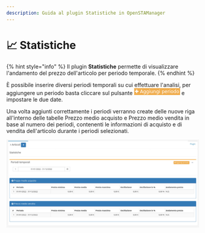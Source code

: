 ```yaml
---
description: Guida al plugin Statistiche in OpenSTAManager
---
```


# 📈 Statistiche

{% hint style="info" %}
Il plugin **Statistiche** permette di visualizzare l'andamento del prezzo dell'articolo per periodo temporale.
{% endhint %}

È possibile inserire diversi periodi temporali su cui effettuare l'analisi, per aggiungere un periodo basta cliccare sul pulsante <img src="../../../../../.gitbook/assets/periodo.png" alt="" data-size="line"> e impostare le due date.

Una volta aggiunti correttamente i periodi verranno create delle nuove riga all'interno delle tabelle Prezzo medio acquisto e Prezzo medio vendita in base al numero dei periodi, contenenti le informazioni di acquisto e di vendita dell'articolo durante i periodi selezionati.

![](<../../../../../.gitbook/assets/image (203).png>)
